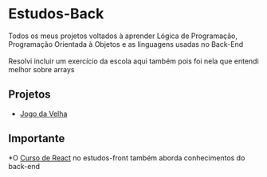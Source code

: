 # Estudos-Back
Todos os meus projetos voltados à aprender Lógica de Programação, Programação Orientada à Objetos e as linguagens usadas no Back-End
<br><br>
Resolvi incluir um exercício da escola aqui também pois foi nela que entendi melhor sobre arrays
## Projetos
<ul>
  <li><a href="https://github.com/IsaSay-i/estudos-back/tree/main/Python/Jogo%20da%20Velha">Jogo da Velha</a></li>
</ul>

## Importante
*O <span><a href="https://github.com/IsaSay-i/estudos-front/tree/main/React">Curso de React</a></span> no estudos-front também aborda conhecimentos do back-end
